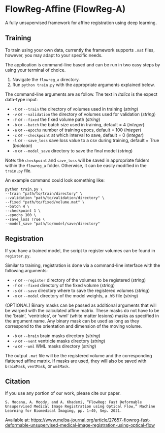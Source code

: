 # FlowReg-Affine (FlowReg-A)
A fully unsupervised framework for affine registration using deep learning.

## Training
To train using your own data, currently the framework supports `.mat` files, however, you may adapt to your specific needs.

The application is command-line based and can be run in two easy steps by using your terminal of choice.
1. Navigate the `flowreg_a` directory.
2. Run `python train.py` with the appropriate arguments explained below.

The command-line arguments are as follow. The text in *italics* is the expect data-type input:
- `-t` or `--train` the directory of volumes used in training (*string*)
- `-v` or `--validation` the directory of volumes used for validation (*string*)
- `-f` or `--fixed` the fixed volume path (*string*)
- `-b` or `--batch` the batch size used in training, default = 4 (*integer*)
- `-e` or `--epochs` number of training epocs, default = 100 (*integer*)
- `-c` or `--checkpoint` at which interval to save, default = 0 (*integer*)
- `-l` or `--save_loss` save loss value to a csv during training, default = True (*boolean*)
- `-m` or `--model_save` directory to save the final model (*string*)

Note: the `checkpoint` and `save_loss` will be saved in appropriate folders within the `flowreg_a` folder. Otherwise, it can be easily modified in the `train.py` file.

An example command could look something like:
```
python train.py \
--train "path/to/train/directory" \
--validation "path/to/validation/directory" \
--fixed "path/to/fixed/volume.mat" \
--batch 4 \
--checkpoint 1 \
--epochs 100 \
--save_loss True \
--model_save "path/to/model/save/directory"
```

## Registration
If you have a trained model, the script to register volumes can be found in `register.py`.

Similar to training, registration is done via a command-line interface with the following arguments:
- `-r` or `--register` directory of the volumes to be registered (*string*)
- `-f` or `--fixed` directory of the fixed volume (*string*)
- `-s` or `--save` directory where to save the registered volumes (*string*)
- `-m` or `--model` directory of the model weights, a .h5 file (*string*)

(OPTIONAL) Binary masks can be passed as additional arguments that will be warped with the calculated affine matrix. These masks do not have to be the 'brain', 'ventricles', or 'wml' (white matter lesions) masks as specified in the argument name. Any binary mask can be used as long as they correspond to the orientation and dimension of the moving volume.
- `-b` or `--brain` brain masks directory (*string*)
- `-v` or `--vent` ventricle masks directory (*string*)
- `-w` or `--wml` WML masks directory (*string*)

The output `.mat` file will be the registered volume and the corresponding flattened affine matrix. If masks are used, they will also be saved with `brainMask`, `ventMask`, or `wmlMask`.

## Citation
If you use any portion of our work, please cite our paper.
```
S. Mocanu, A. Moody, and A. Khademi, “FlowReg: Fast Deformable Unsupervised Medical Image Registration using Optical Flow,” Machine Learning for Biomedical Imaging, pp. 1–40, Sep. 2021.
```
Available at: https://www.melba-journal.org/article/27657-flowreg-fast-deformable-unsupervised-medical-image-registration-using-optical-flow